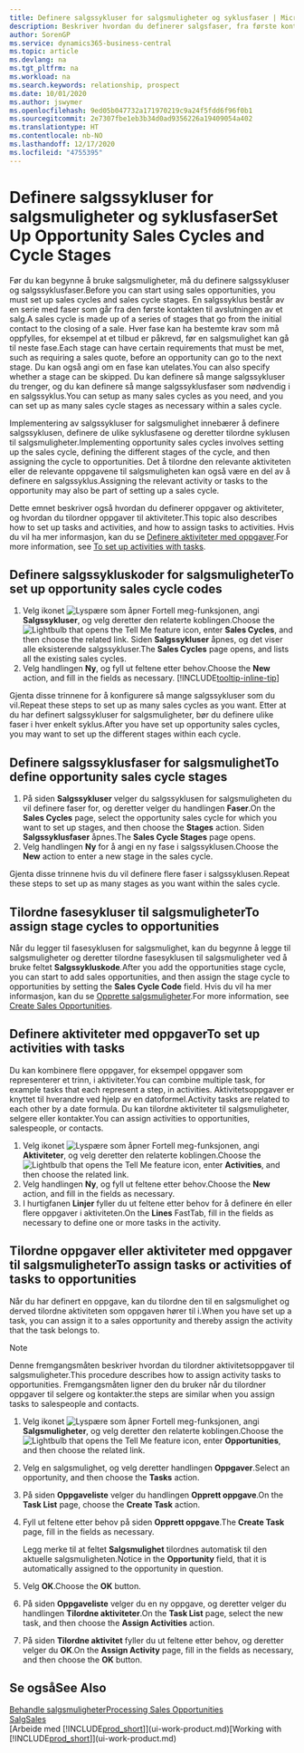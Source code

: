 ```yaml
---
title: Definere salgssykluser for salgsmuligheter og syklusfaser | Microsoft-dokumentasjon
description: Beskriver hvordan du definerer salgsfaser, fra første kontakt til avslutning, for å opprette en salgssyklus og tilordne den til salgsmuligheter i Business Central.
author: SorenGP
ms.service: dynamics365-business-central
ms.topic: article
ms.devlang: na
ms.tgt_pltfrm: na
ms.workload: na
ms.search.keywords: relationship, prospect
ms.date: 10/01/2020
ms.author: jswymer
ms.openlocfilehash: 9ed05b047732a171970219c9a24f5fdd6f96f0b1
ms.sourcegitcommit: 2e7307fbe1eb3b34d0ad9356226a19409054a402
ms.translationtype: HT
ms.contentlocale: nb-NO
ms.lasthandoff: 12/17/2020
ms.locfileid: "4755395"
---
```

# <a name="set-up-opportunity-sales-cycles-and-cycle-stages"></a><span data-ttu-id="feaf2-103">Definere salgssykluser for salgsmuligheter og syklusfaser</span><span class="sxs-lookup"><span data-stu-id="feaf2-103">Set Up Opportunity Sales Cycles and Cycle Stages</span></span>
<span data-ttu-id="feaf2-104">Før du kan begynne å bruke salgsmuligheter, må du definere salgssykluser og salgssyklusfaser.</span><span class="sxs-lookup"><span data-stu-id="feaf2-104">Before you can start using sales opportunities, you must set up sales cycles and sales cycle stages.</span></span> <span data-ttu-id="feaf2-105">En salgssyklus består av en serie med faser som går fra den første kontakten til avslutningen av et salg.</span><span class="sxs-lookup"><span data-stu-id="feaf2-105">A sales cycle is made up of a series of stages that go from the initial contact to the closing of a sale.</span></span> <span data-ttu-id="feaf2-106">Hver fase kan ha bestemte krav som må oppfylles, for eksempel at et tilbud er påkrevd, før en salgsmulighet kan gå til neste fase.</span><span class="sxs-lookup"><span data-stu-id="feaf2-106">Each stage can have certain requirements that must be met, such as requiring a sales quote, before an opportunity can go to the next stage.</span></span> <span data-ttu-id="feaf2-107">Du kan også angi om en fase kan utelates.</span><span class="sxs-lookup"><span data-stu-id="feaf2-107">You can also specify whether a stage can be skipped.</span></span> <span data-ttu-id="feaf2-108">Du kan definere så mange salgssykluser du trenger, og du kan definere så mange salgssyklusfaser som nødvendig i en salgssyklus.</span><span class="sxs-lookup"><span data-stu-id="feaf2-108">You can setup as many sales cycles as you need, and you can set up as many sales cycle stages as necessary within a sales cycle.</span></span>

<span data-ttu-id="feaf2-109">Implementering av salgssykluser for salgsmulighet innebærer å definere salgssyklusen, definere de ulike syklusfasene og deretter tilordne syklusen til salgsmuligheter.</span><span class="sxs-lookup"><span data-stu-id="feaf2-109">Implementing opportunity sales cycles involves setting up the sales cycle, defining the different stages of the cycle, and then assigning the cycle to opportunities.</span></span> <span data-ttu-id="feaf2-110">Det å tilordne den relevante aktiviteten eller de relevante oppgavene til salgsmuligheten kan også være en del av å definere en salgssyklus.</span><span class="sxs-lookup"><span data-stu-id="feaf2-110">Assigning the relevant activity or tasks to the opportunity may also be part of setting up a sales cycle.</span></span>

<span data-ttu-id="feaf2-111">Dette emnet beskriver også hvordan du definerer oppgaver og aktiviteter, og hvordan du tilordner oppgaver til aktiviteter.</span><span class="sxs-lookup"><span data-stu-id="feaf2-111">This topic also describes how to set up tasks and activities, and how to assign tasks to activities.</span></span> <span data-ttu-id="feaf2-112">Hvis du vil ha mer informasjon, kan du se [Definere aktiviteter med oppgaver](marketing-how-setup-opportunity-sales-cycles-stages.md#to-set-up-activities-with-tasks).</span><span class="sxs-lookup"><span data-stu-id="feaf2-112">For more information, see [To set up activities with tasks](marketing-how-setup-opportunity-sales-cycles-stages.md#to-set-up-activities-with-tasks).</span></span>

## <a name="to-set-up-opportunity-sales-cycle-codes"></a><span data-ttu-id="feaf2-113">Definere salgssykluskoder for salgsmuligheter</span><span class="sxs-lookup"><span data-stu-id="feaf2-113">To set up opportunity sales cycle codes</span></span>
1. <span data-ttu-id="feaf2-114">Velg ikonet ![Lyspære som åpner Fortell meg-funksjonen](media/ui-search/search_small.png "Fortell hva du vil gjøre"), angi **Salgssykluser**, og velg deretter den relaterte koblingen.</span><span class="sxs-lookup"><span data-stu-id="feaf2-114">Choose the ![Lightbulb that opens the Tell Me feature](media/ui-search/search_small.png "Tell me what you want to do") icon, enter **Sales Cycles**, and then choose the related link.</span></span> <span data-ttu-id="feaf2-115">Siden **Salgssykluser** åpnes, og det viser alle eksisterende salgssykluser.</span><span class="sxs-lookup"><span data-stu-id="feaf2-115">The **Sales Cycles** page opens, and lists all the existing sales cycles.</span></span>
2. <span data-ttu-id="feaf2-116">Velg handlingen **Ny**, og fyll ut feltene etter behov.</span><span class="sxs-lookup"><span data-stu-id="feaf2-116">Choose the **New** action, and fill in the fields as necessary.</span></span> [!INCLUDE[tooltip-inline-tip](includes/tooltip-inline-tip_md.md)]

<span data-ttu-id="feaf2-117">Gjenta disse trinnene for å konfigurere så mange salgssykluser som du vil.</span><span class="sxs-lookup"><span data-stu-id="feaf2-117">Repeat these steps to set up as many sales cycles as you want.</span></span> <span data-ttu-id="feaf2-118">Etter at du har definert salgssykluser for salgsmuligheter, bør du definere ulike faser i hver enkelt syklus.</span><span class="sxs-lookup"><span data-stu-id="feaf2-118">After you have set up opportunity sales cycles, you may want to set up the different stages within each cycle.</span></span>

## <a name="to-define-opportunity-sales-cycle-stages"></a><span data-ttu-id="feaf2-119">Definere salgssyklusfaser for salgsmulighet</span><span class="sxs-lookup"><span data-stu-id="feaf2-119">To define opportunity sales cycle stages</span></span>
1. <span data-ttu-id="feaf2-120">På siden **Salgssykluser** velger du salgssyklusen for salgsmuligheten du vil definere faser for, og deretter velger du handlingen **Faser**.</span><span class="sxs-lookup"><span data-stu-id="feaf2-120">On the **Sales Cycles** page, select the opportunity sales cycle for which you want to set up stages, and then choose the **Stages** action.</span></span> <span data-ttu-id="feaf2-121">Siden **Salgssyklusfaser** åpnes.</span><span class="sxs-lookup"><span data-stu-id="feaf2-121">The **Sales Cycle Stages** page opens.</span></span>
2. <span data-ttu-id="feaf2-122">Velg handlingen **Ny** for å angi en ny fase i salgssyklusen.</span><span class="sxs-lookup"><span data-stu-id="feaf2-122">Choose the **New** action to enter a new stage in the sales cycle.</span></span>

<span data-ttu-id="feaf2-123">Gjenta disse trinnene hvis du vil definere flere faser i salgssyklusen.</span><span class="sxs-lookup"><span data-stu-id="feaf2-123">Repeat these steps to set up as many stages as you want within the sales cycle.</span></span>

## <a name="to-assign-stage-cycles-to-opportunities"></a><span data-ttu-id="feaf2-124">Tilordne fasesykluser til salgsmuligheter</span><span class="sxs-lookup"><span data-stu-id="feaf2-124">To assign stage cycles to opportunities</span></span>
<span data-ttu-id="feaf2-125">Når du legger til fasesyklusen for salgsmulighet, kan du begynne å legge til salgsmuligheter og deretter tilordne fasesyklusen til salgsmuligheter ved å bruke feltet **Salgssykluskode**.</span><span class="sxs-lookup"><span data-stu-id="feaf2-125">After you add the opportunities stage cycle, you can start to add sales opportunities, and then assign the stage cycle to opportunities by setting the **Sales Cycle Code** field.</span></span> <span data-ttu-id="feaf2-126">Hvis du vil ha mer informasjon, kan du se [Opprette salgsmuligheter](marketing-how-create-opportunities.md).</span><span class="sxs-lookup"><span data-stu-id="feaf2-126">For more information, see [Create Sales Opportunities](marketing-how-create-opportunities.md).</span></span>

## <a name="to-set-up-activities-with-tasks"></a><span data-ttu-id="feaf2-127">Definere aktiviteter med oppgaver</span><span class="sxs-lookup"><span data-stu-id="feaf2-127">To set up activities with tasks</span></span>
<span data-ttu-id="feaf2-128">Du kan kombinere flere oppgaver, for eksempel oppgaver som representerer et trinn, i aktiviteter.</span><span class="sxs-lookup"><span data-stu-id="feaf2-128">You can combine multiple task, for example tasks that each represent a step, in activities.</span></span> <span data-ttu-id="feaf2-129">Aktivitetsoppgaver er knyttet til hverandre ved hjelp av en datoformel.</span><span class="sxs-lookup"><span data-stu-id="feaf2-129">Activity tasks are related to each other by a date formula.</span></span> <span data-ttu-id="feaf2-130">Du kan tilordne aktiviteter til salgsmuligheter, selgere eller kontakter.</span><span class="sxs-lookup"><span data-stu-id="feaf2-130">You can assign activities to opportunities, salespeople, or contacts.</span></span>

1. <span data-ttu-id="feaf2-131">Velg ikonet ![Lyspære som åpner Fortell meg-funksjonen](media/ui-search/search_small.png "Fortell hva du vil gjøre"), angi **Aktiviteter**, og velg deretter den relaterte koblingen.</span><span class="sxs-lookup"><span data-stu-id="feaf2-131">Choose the ![Lightbulb that opens the Tell Me feature](media/ui-search/search_small.png "Tell me what you want to do") icon, enter **Activities**, and then choose the related link.</span></span>
2. <span data-ttu-id="feaf2-132">Velg handlingen **Ny**, og fyll ut feltene etter behov.</span><span class="sxs-lookup"><span data-stu-id="feaf2-132">Choose the **New** action, and fill in the fields as necessary.</span></span>
3. <span data-ttu-id="feaf2-133">I hurtigfanen **Linjer** fyller du ut feltene etter behov for å definere én eller flere oppgaver i aktiviteten.</span><span class="sxs-lookup"><span data-stu-id="feaf2-133">On the **Lines** FastTab, fill in the fields as necessary to define one or more tasks in the activity.</span></span>

## <a name="to-assign-tasks-or-activities-of-tasks-to-opportunities"></a><span data-ttu-id="feaf2-134">Tilordne oppgaver eller aktiviteter med oppgaver til salgsmuligheter</span><span class="sxs-lookup"><span data-stu-id="feaf2-134">To assign tasks or activities of tasks to opportunities</span></span>
<span data-ttu-id="feaf2-135">Når du har definert en oppgave, kan du tilordne den til en salgsmulighet og derved tilordne aktiviteten som oppgaven hører til i.</span><span class="sxs-lookup"><span data-stu-id="feaf2-135">When you have set up a task, you can assign it to a sales opportunity and thereby assign the activity that the task belongs to.</span></span>

> [!NOTE]  
>   <span data-ttu-id="feaf2-136">Denne fremgangsmåten beskriver hvordan du tilordner aktivitetsoppgaver til salgsmuligheter.</span><span class="sxs-lookup"><span data-stu-id="feaf2-136">This procedure describes how to assign activity tasks to opportunities.</span></span> <span data-ttu-id="feaf2-137">Fremgangsmåten ligner den du bruker når du tilordner oppgaver til selgere og kontakter.</span><span class="sxs-lookup"><span data-stu-id="feaf2-137">the steps are similar when you assign tasks to salespeople and contacts.</span></span>

1. <span data-ttu-id="feaf2-138">Velg ikonet ![Lyspære som åpner Fortell meg-funksjonen](media/ui-search/search_small.png "Fortell hva du vil gjøre"), angi **Salgsmuligheter**, og velg deretter den relaterte koblingen.</span><span class="sxs-lookup"><span data-stu-id="feaf2-138">Choose the ![Lightbulb that opens the Tell Me feature](media/ui-search/search_small.png "Tell me what you want to do") icon, enter **Opportunities**, and then choose the related link.</span></span>
2. <span data-ttu-id="feaf2-139">Velg en salgsmulighet, og velg deretter handlingen **Oppgaver**.</span><span class="sxs-lookup"><span data-stu-id="feaf2-139">Select an opportunity, and then choose the **Tasks** action.</span></span>
3. <span data-ttu-id="feaf2-140">På siden **Oppgaveliste** velger du handlingen **Opprett oppgave**.</span><span class="sxs-lookup"><span data-stu-id="feaf2-140">On the **Task List** page, choose the **Create Task** action.</span></span>
4.  <span data-ttu-id="feaf2-141">Fyll ut feltene etter behov på siden **Opprett oppgave**.</span><span class="sxs-lookup"><span data-stu-id="feaf2-141">The **Create Task** page, fill in the fields as necessary.</span></span>

    <span data-ttu-id="feaf2-142">Legg merke til at feltet **Salgsmulighet** tilordnes automatisk til den aktuelle salgsmuligheten.</span><span class="sxs-lookup"><span data-stu-id="feaf2-142">Notice in the **Opportunity** field, that it is automatically assigned to the opportunity in question.</span></span>
5. <span data-ttu-id="feaf2-143">Velg **OK**.</span><span class="sxs-lookup"><span data-stu-id="feaf2-143">Choose the **OK** button.</span></span>
6. <span data-ttu-id="feaf2-144">På siden **Oppgaveliste** velger du en ny oppgave, og deretter velger du handlingen **Tilordne aktiviteter**.</span><span class="sxs-lookup"><span data-stu-id="feaf2-144">On the **Task List** page, select the new task, and then choose the **Assign Activities** action.</span></span>
7. <span data-ttu-id="feaf2-145">På siden **Tilordne aktivitet** fyller du ut feltene etter behov, og deretter velger du **OK**.</span><span class="sxs-lookup"><span data-stu-id="feaf2-145">On the **Assign Activity** page, fill in the fields as necessary, and then choose the **OK** button.</span></span>

## <a name="see-also"></a><span data-ttu-id="feaf2-146">Se også</span><span class="sxs-lookup"><span data-stu-id="feaf2-146">See Also</span></span>
[<span data-ttu-id="feaf2-147">Behandle salgsmuligheter</span><span class="sxs-lookup"><span data-stu-id="feaf2-147">Processing Sales Opportunities</span></span>](marketing-processing-sales-opportunities.md)  
[<span data-ttu-id="feaf2-148">Salg</span><span class="sxs-lookup"><span data-stu-id="feaf2-148">Sales</span></span>](sales-manage-sales.md)  
<span data-ttu-id="feaf2-149">[Arbeide med [!INCLUDE[prod_short](includes/prod_short.md)]](ui-work-product.md)</span><span class="sxs-lookup"><span data-stu-id="feaf2-149">[Working with [!INCLUDE[prod_short](includes/prod_short.md)]](ui-work-product.md)</span></span>

